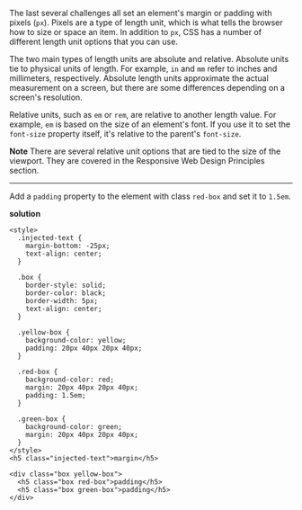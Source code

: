 The last several challenges all set an element's margin or padding with pixels (`px`). 
Pixels are a type of length unit, which is what tells the browser how to size or space an item. 
In addition to `px`, CSS has a number of different length unit options that you can use.

The two main types of length units are absolute and relative. Absolute units tie to physical units of length. 
For example, `in` and `mm` refer to inches and millimeters, respectively. 
Absolute length units approximate the actual measurement on a screen, but there are some differences depending on a screen's resolution.

Relative units, such as `em` or `rem`, are relative to another length value. 
For example, `em` is based on the size of an element's font. 
If you use it to set the `font-size` property itself, it's relative to the parent's `font-size`.

**Note**
There are several relative unit options that are tied to the size of the viewport. They are covered in the Responsive Web Design Principles section.

---

Add a `padding` property to the element with class `red-box` and set it to `1.5em`.

**solution**

```
<style>
  .injected-text {
    margin-bottom: -25px;
    text-align: center;
  }

  .box {
    border-style: solid;
    border-color: black;
    border-width: 5px;
    text-align: center;
  }

  .yellow-box {
    background-color: yellow;
    padding: 20px 40px 20px 40px;
  }

  .red-box {
    background-color: red;
    margin: 20px 40px 20px 40px;
    padding: 1.5em;
  }

  .green-box {
    background-color: green;
    margin: 20px 40px 20px 40px;
  }
</style>
<h5 class="injected-text">margin</h5>

<div class="box yellow-box">
  <h5 class="box red-box">padding</h5>
  <h5 class="box green-box">padding</h5>
</div>
```
